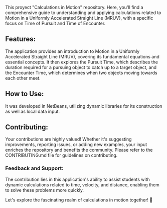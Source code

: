 This proyect "Calculations in Motion" repository. Here, you'll find a comprehensive guide to understanding and applying calculations related to Motion in a Uniformly Accelerated Straight Line (MRUV), with a specific focus on Time of Pursuit and Time of Encounter.

## Features:
The application provides an introduction to Motion in a Uniformly Accelerated Straight Line (MRUV), covering its fundamental equations and essential concepts. It then explores the Pursuit Time, which describes the duration required for a pursuing object to catch up to a target object, and the Encounter Time, which determines when two objects moving towards each other meet.

## How to Use:
It was developed in NetBeans, utilizing dynamic libraries for its construction as well as local data input.

## Contributing:
Your contributions are highly valued! Whether it's suggesting improvements, reporting issues, or adding new examples, your input enriches the repository and benefits the community. Please refer to the CONTRIBUTING.md file for guidelines on contributing.

### Feedback and Support:
The contribution lies in this application's ability to assist students with dynamic calculations related to time, velocity, and distance, enabling them to solve these problems more quickly.

Let's explore the fascinating realm of calculations in motion together! 🚀
